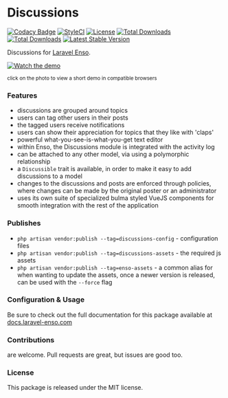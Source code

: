 # Discussions

[![Codacy Badge](https://api.codacy.com/project/badge/Grade/a6aa6c234c4945379d7c6c143733aa43)](https://www.codacy.com/app/laravel-enso/Discussions?utm_source=github.com&amp;utm_medium=referral&amp;utm_content=laravel-enso/Discussions&amp;utm_campaign=Badge_Grade)
[![StyleCI](https://github.styleci.io/repos/148976842/shield?branch=master)](https://github.styleci.io/repos/148976842)
[![License](https://poser.pugx.org/laravel-enso/discussions/license)](https://packagist.org/packages/laravel-enso/discussions)
[![Total Downloads](https://poser.pugx.org/laravel-enso/discussions/downloads)](https://packagist.org/packages/laravel-enso/discussions)
[![Total Downloads](https://poser.pugx.org/laravel-enso/discussions/downloads)](https://packagist.org/packages/laravel-enso/discussions)
[![Latest Stable Version](https://poser.pugx.org/laravel-enso/discussions/version)](https://packagist.org/packages/laravel-enso/discussions)

Discussions for [Laravel Enso](https://github.com/laravel-enso/Enso).

[![Watch the demo](https://laravel-enso.github.io/discussions/screenshots/bulma_001_thumb.png)](https://laravel-enso.github.io/discussions/videos/bulma_discussions.mp4)


<sup>click on the photo to view a short demo in compatible browsers</sup>

### Features

- discussions are grouped around topics
- users can tag other users in their posts
- the tagged users receive notifications
- users can show their appreciation for topics that they like with 'claps'
- powerful what-you-see-is-what-you-get text editor
- within Enso, the Discussions module is integrated with the activity log
- can be attached to any other model, via using a polymorphic relationship
- a `Discussible` trait is available, in order to make it easy to add discussions to a model 
- changes to the discussions and posts are enforced through policies, where changes can be made by the original poster or an administrator
- uses its own suite of specialized bulma styled VueJS components for smooth integration with the rest of the application  

### Publishes

- `php artisan vendor:publish --tag=discussions-config` - configuration files
- `php artisan vendor:publish --tag=discussions-assets` - the required js assets 
- `php artisan vendor:publish --tag=enso-assets` - a common alias for when wanting to update the assets,
once a newer version is released, can be used with the `--force` flag

### Configuration & Usage

Be sure to check out the full documentation for this package available at [docs.laravel-enso.com](https://docs.laravel-enso.com/packages/discussions.html)


### Contributions

are welcome. Pull requests are great, but issues are good too.

### License

This package is released under the MIT license.

